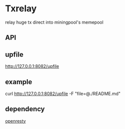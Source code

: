 # Txrelay
relay huge tx direct into miningpool's memepool   

## API  
## upfile  
http://127.0.0.1:8082/upfile  

## example  
curl http://127.0.0.1:8082/upfile -F "file=@./README.md"  


## dependency
[openresty](http://openresty.org/en/installation.html)
